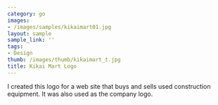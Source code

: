 ```yaml
---
category: go
images:
- /images/samples/kikaimart01.jpg
layout: sample
sample_link: ''
tags:
- Design
thumb: /images/thumb/kikaimart_t.jpg
title: Kikai Mart Logo
---
```

I created this logo for a web site that buys and sells used construction equipment. It was also used as the company logo.